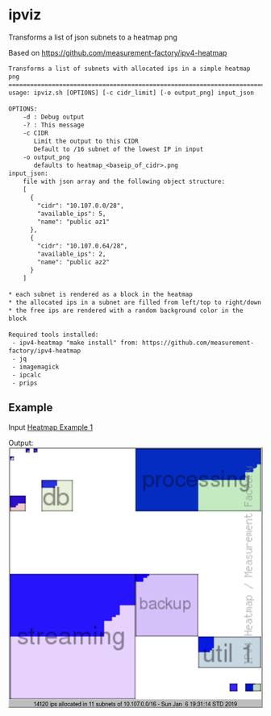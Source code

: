 # ipviz

Transforms a list of json subnets to a heatmap png

Based on https://github.com/measurement-factory/ipv4-heatmap

```
Transforms a list of subnets with allocated ips in a simple heatmap png
=======================================================================
usage: ipviz.sh [OPTIONS] [-c cidr_limit] [-o output_png] input_json

OPTIONS:
    -d : Debug output
    -? : This message
    -c CIDR
       Limit the output to this CIDR
       Default to /16 subnet of the lowest IP in input
    -o output_png
       defaults to heatmap_<baseip_of_cidr>.png
input_json:
    file with json array and the following object structure:
    [
      {
        "cidr": "10.107.0.0/28",
        "available_ips": 5,
        "name": "public az1"
      },
      {
        "cidr": "10.107.0.64/28",
        "available_ips": 2,
        "name": "public az2"
      }
    ]

* each subnet is rendered as a block in the heatmap
* the allocated ips in a subnet are filled from left/top to right/down
* the free ips are rendered with a random background color in the block

Required tools installed:
 - ipv4-heatmap "make install" from: https://github.com/measurement-factory/ipv4-heatmap
 - jq
 - imagemagick
 - ipcalc
 - prips

```

## Example

Input
[Heatmap Example 1](examples/example_1.json)

Output:
![Heatmap Example 1](examples/example_1.png)
